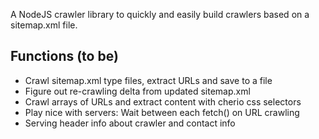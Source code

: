 A NodeJS crawler library to quickly and easily build crawlers based on a sitemap.xml file. 


## Functions (to be)

* Crawl sitemap.xml type files, extract URLs and save to a file
* Figure out re-crawling delta from updated sitemap.xml
* Crawl arrays of URLs and extract content with cherio css selectors
* Play nice with servers: Wait between each fetch() on URL crawling
* Serving header info about crawler and contact info